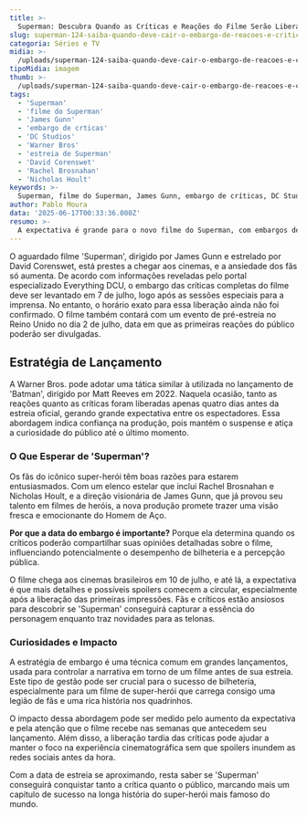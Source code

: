 ```yaml
---
title: >-
  Superman: Descubra Quando as Críticas e Reações do Filme Serão Liberadas
slug: superman-124-saiba-quando-deve-cair-o-embargo-de-reacoes-e-criticas-do-filme
categoria: Séries e TV
midia: >-
  /uploads/superman-124-saiba-quando-deve-cair-o-embargo-de-reacoes-e-criticas-do-filme-thumb.png
tipoMidia: imagem
thumb: >-
  /uploads/superman-124-saiba-quando-deve-cair-o-embargo-de-reacoes-e-criticas-do-filme-thumb.png
tags:
  - 'Superman'
  - 'filme do Superman'
  - 'James Gunn'
  - 'embargo de crticas'
  - 'DC Studios'
  - 'Warner Bros'
  - 'estreia de Superman'
  - 'David Corenswet'
  - 'Rachel Brosnahan'
  - 'Nicholas Hoult'
keywords: >-
  Superman, filme do Superman, James Gunn, embargo de críticas, DC Studios, Warner Bros, estreia de Superman, David Corenswet, Rachel Brosnahan, Nicholas Hoult
author: Pablo Moura
data: '2025-06-17T00:33:36.000Z'
resumo: >-
  A expectativa é grande para o novo filme do Superman, com embargos de críticas e reações previstas para serem liberadas em julho. Será que a nova produção da DC irá surpreender o público e a crítica?
---
```


O aguardado filme 'Superman', dirigido por James Gunn e estrelado por David Corenswet, está prestes a chegar aos cinemas, e a ansiedade dos fãs só aumenta. De acordo com informações reveladas pelo portal especializado Everything DCU, o embargo das críticas completas do filme deve ser levantado em 7 de julho, logo após as sessões especiais para a imprensa. No entanto, o horário exato para essa liberação ainda não foi confirmado. O filme também contará com um evento de pré-estreia no Reino Unido no dia 2 de julho, data em que as primeiras reações do público poderão ser divulgadas. 

## Estratégia de Lançamento

A Warner Bros. pode adotar uma tática similar à utilizada no lançamento de 'Batman', dirigido por Matt Reeves em 2022. Naquela ocasião, tanto as reações quanto as críticas foram liberadas apenas quatro dias antes da estreia oficial, gerando grande expectativa entre os espectadores. Essa abordagem indica confiança na produção, pois mantém o suspense e atiça a curiosidade do público até o último momento. 

### O Que Esperar de 'Superman'?

Os fãs do icônico super-herói têm boas razões para estarem entusiasmados. Com um elenco estelar que inclui Rachel Brosnahan e Nicholas Hoult, e a direção visionária de James Gunn, que já provou seu talento em filmes de heróis, a nova produção promete trazer uma visão fresca e emocionante do Homem de Aço. 

**Por que a data do embargo é importante?** Porque ela determina quando os críticos poderão compartilhar suas opiniões detalhadas sobre o filme, influenciando potencialmente o desempenho de bilheteria e a percepção pública. 

O filme chega aos cinemas brasileiros em 10 de julho, e até lá, a expectativa é que mais detalhes e possíveis spoilers comecem a circular, especialmente após a liberação das primeiras impressões. Fãs e críticos estão ansiosos para descobrir se 'Superman' conseguirá capturar a essência do personagem enquanto traz novidades para as telonas.

### Curiosidades e Impacto

A estratégia de embargo é uma técnica comum em grandes lançamentos, usada para controlar a narrativa em torno de um filme antes de sua estreia. Este tipo de gestão pode ser crucial para o sucesso de bilheteria, especialmente para um filme de super-herói que carrega consigo uma legião de fãs e uma rica história nos quadrinhos. 

O impacto dessa abordagem pode ser medido pelo aumento da expectativa e pela atenção que o filme recebe nas semanas que antecedem seu lançamento. Além disso, a liberação tardia das críticas pode ajudar a manter o foco na experiência cinematográfica sem que spoilers inundem as redes sociais antes da hora.

Com a data de estreia se aproximando, resta saber se 'Superman' conseguirá conquistar tanto a crítica quanto o público, marcando mais um capítulo de sucesso na longa história do super-herói mais famoso do mundo.